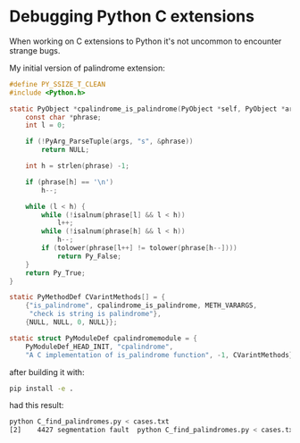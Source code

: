 # Debugging Python C extensions

When working on C extensions to Python it's not uncommon to encounter strange bugs. 

My initial version of palindrome extension:

```C
#define PY_SSIZE_T_CLEAN
#include <Python.h>

static PyObject *cpalindrome_is_palindrome(PyObject *self, PyObject *args) {
    const char *phrase;
    int l = 0;

    if (!PyArg_ParseTuple(args, "s", &phrase))
        return NULL;

    int h = strlen(phrase) -1;

    if (phrase[h] == '\n')
        h--;

    while (l < h) {
        while (!isalnum(phrase[l] && l < h))
            l++;
        while (!isalnum(phrase[h] && l < h))
            h--;
        if (tolower(phrase[l++] != tolower(phrase[h--])))
            return Py_False;
    }
    return Py_True;
}

static PyMethodDef CVarintMethods[] = {
    {"is_palindrome", cpalindrome_is_palindrome, METH_VARARGS, 
     "check is string is palindrome"},
    {NULL, NULL, 0, NULL}};

static struct PyModuleDef cpalindromemodule = {
    PyModuleDef_HEAD_INIT, "cpalindrome",
    "A C implementation of is_palindrome function", -1, CVarintMethods};
```
after building it with:

```bash
pip install -e .
```

had this result:

```bash
python C_find_palindromes.py < cases.txt                                               
[2]    4427 segmentation fault  python C_find_palindromes.py < cases.txt
```
